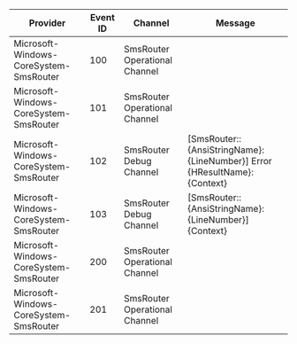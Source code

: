 Provider                                |  Event ID  |  Channel                        |  Message
----------------------------------------|------------|---------------------------------|---------------------------------------------------------------------------
Microsoft-Windows-CoreSystem-SmsRouter  |  100       |  SmsRouter Operational Channel  |
Microsoft-Windows-CoreSystem-SmsRouter  |  101       |  SmsRouter Operational Channel  |
Microsoft-Windows-CoreSystem-SmsRouter  |  102       |  SmsRouter Debug Channel        |  [SmsRouter::{AnsiStringName}:{LineNumber}] Error {HResultName}: {Context}
Microsoft-Windows-CoreSystem-SmsRouter  |  103       |  SmsRouter Debug Channel        |  [SmsRouter::{AnsiStringName}:{LineNumber}] {Context}
Microsoft-Windows-CoreSystem-SmsRouter  |  200       |  SmsRouter Operational Channel  |
Microsoft-Windows-CoreSystem-SmsRouter  |  201       |  SmsRouter Operational Channel  |